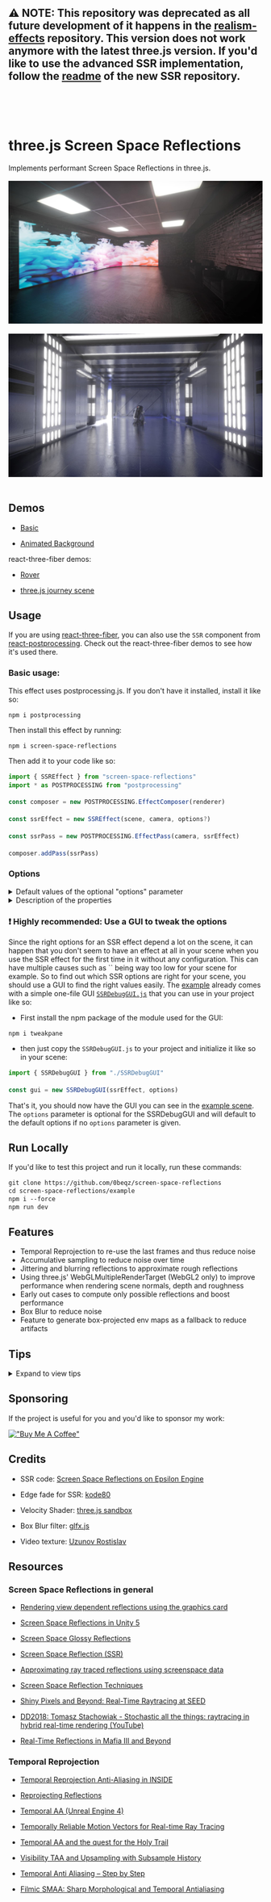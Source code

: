 ## ⚠️ NOTE: This repository was deprecated as all future development of it happens in the [realism-effects](https://github.com/0beqz/realism-effects) repository. This version does not work anymore with the latest three.js version. If you'd like to use the advanced SSR implementation, follow the [readme](https://github.com/0beqz/realism-effects#readme) of the new SSR repository.

<br>
<br>
<br>

# three.js Screen Space Reflections

Implements performant Screen Space Reflections in three.js.
<br></br>
[<img src="https://raw.githubusercontent.com/0beqz/screen-space-reflections/screenshots/1.jpg">](https://screen-space-reflections.vercel.app)
<br></br>
<img src="https://raw.githubusercontent.com/0beqz/screen-space-reflections/screenshots//2.jpg">
<br></br>

## Demos

- [Basic](https://screen-space-reflections.vercel.app/)

- [Animated Background](https://screen-space-reflections.vercel.app/?dancer=true)

react-three-fiber demos:

- [Rover](https://codesandbox.io/s/ssr-rover-leixne?file=/src/Sophia-v1.js)

- [three.js journey scene](https://codesandbox.io/s/ssr-threejs-journey-84he6c)

## Usage

If you are using [react-three-fiber](https://github.com/pmndrs/react-three-fiber), you can also use the `SSR` component from [react-postprocessing](https://github.com/pmndrs/react-postprocessing). Check out the react-three-fiber demos to see how it's used there.
<br>

### Basic usage:
This effect uses postprocessing.js. If you don't have it installed, install it like so:
```
npm i postprocessing
```

Then install this effect by running:

```
npm i screen-space-reflections
```

Then add it to your code like so:

```javascript
import { SSREffect } from "screen-space-reflections"
import * as POSTPROCESSING from "postprocessing"

const composer = new POSTPROCESSING.EffectComposer(renderer)

const ssrEffect = new SSREffect(scene, camera, options?)

const ssrPass = new POSTPROCESSING.EffectPass(camera, ssrEffect)

composer.addPass(ssrPass)
```

### Options

<details>
<summary>Default values of the optional "options" parameter</summary>

```javascript
const options = {
	intensity: 1,
	exponent: 1,
	distance: 10,
	fade: 0,
	roughnessFade: 1,
	thickness: 10,
	ior: 1.45,
	maxRoughness: 1,
	maxDepthDifference: 10,
	blend: 0.9,
	correction: 1,
	correctionRadius: 1,
	blur: 0.5,
	blurKernel: 1,
	blurSharpness: 10,
	jitter: 0,
	jitterRoughness: 0,
	steps: 20,
	refineSteps: 5,
	missedRays: true,
	useNormalMap: true,
	useRoughnessMap: true,
	resolutionScale: 1,
	velocityResolutionScale: 1
}
```

</details>

<details>
  <summary>Description of the properties</summary>

| Name | Type | Description |
|---|---|---|
| intensity | <code>Number</code> | intensity of the reflections |
| exponent | <code>Number</code> | exponent by which reflections will be potentiated when composing the current frame's reflections and the accumulated reflections into a final reflection; higher values will make reflections clearer by highlighting darker spots less |
| distance | <code>Number</code> | maximum distance a reflection ray can travel to find what it reflects |
| fade | <code>Number</code> | how much reflections will fade out by distance | 
| roughnessFade | <code>Number</code> | how intense reflections should be on rough spots; a higher value will make reflections fade out quicker on rough spots |
| thickness | <code>Number</code> | maximum depth difference between a ray and the particular depth at its screen position before refining with binary search; higher values will result in better performance |
| ior | <code>Number</code> | Index of Refraction, used for calculating fresnel; reflections tend to be more intense the steeper the angle between them and the viewer is, the ior parameter sets how much the intensity varies |
| maxRoughness | <code>Number</code> | maximum roughness a texel can have to have reflections calculated for it |
| maxDepthDifference | <code>Number</code> | maximum depth difference between a ray and the particular depth at its screen position after refining with binary search; higher values will result in better performance |
| blend | <code>Number</code> | a value between 0 and 1 to set how much the last frame's reflections should be blended in; higher values will result in less noisy reflections when moving the camera but a more smeary look |
| correction | <code>boolean</code> | how much pixels should be corrected when doing temporal resolving; higher values will result in less smearing but more noise |
| correctionRadius | <code>boolean</code> | how many surrounding pixels will be used for neighborhood clamping; a higher value can reduce noise when moving the camera but will result in less performance |
| blur | <code>Number</code> | how much the blurred reflections should be mixed with the raw reflections |
| blurKernel | <code>Number</code> | kernel size of the Box Blur Filter; higher kernel sizes will result in blurrier reflections with more artifacts |
| blurSharpness | <code>Number</code> | exponent of the Box Blur filter; higher values will result in more sharpness |
| jitter | <code>Number</code> | how intense jittering should be |
| jitterRoughness | <code>Number</code> | how intense jittering should be in relation to a material's roughness |
| steps | <code>Number</code> | number of steps a reflection ray can maximally do to find an object it intersected (and thus reflects) |
| refineSteps | <code>Number</code> | once we had our ray intersect something, we need to find the exact point in space it intersected and thus it reflects; this can be done through binary search with the given number of maximum steps |
| missedRays | <code>boolean</code> | if there should still be reflections for rays for which a reflecting point couldn't be found; enabling this will result in stretched looking reflections which can look good or bad depending on the angle |
| useNormalMap | <code>boolean</code> | if roughness maps should be taken account of when calculating reflections |
| useRoughnessMap | <code>boolean</code> | if normal maps should be taken account of when calculating reflections |
| resolutionScale | <code>Number</code> | resolution of the SSR effect, a resolution of 0.5 means the effect will be rendered at half resolution |
| velocityResolutionScale | <code>Number</code> | resolution of the velocity buffer, a resolution of 0.5 means velocity will be rendered at half resolution |

</details>

### ❗ Highly recommended: Use a GUI to tweak the options

Since the right options for an SSR effect depend a lot on the scene, it can happen that you don't seem to have an effect at all in your scene when you use the SSR effect for the first time in it without any configuration. This can have multiple causes such as `` being way too low for your scene for example. So to find out which SSR options are right for your scene, you should use a GUI to find the right values easily. The [example](https://github.com/0beqz/screen-space-reflections/tree/main/example) already comes with a simple one-file GUI [`SSRDebugGUI.js`](https://github.com/0beqz/screen-space-reflections/blob/main/example/SSRDebugGUI.js) that you can use in your project like so:

- First install the npm package of the module used for the GUI:

```
npm i tweakpane
```

- then just copy the `SSRDebugGUI.js` to your project and initialize it like so in your scene:

```javascript
import { SSRDebugGUI } from "./SSRDebugGUI"

const gui = new SSRDebugGUI(ssrEffect, options)
```

That's it, you should now have the GUI you can see in the [example scene](https://screen-space-reflections.vercel.app/). The `options` parameter is optional for the SSRDebugGUI and will default to the default options if no `options` parameter is given.

## Run Locally

If you'd like to test this project and run it locally, run these commands:

```
git clone https://github.com/0beqz/screen-space-reflections
cd screen-space-reflections/example
npm i --force
npm run dev
```

## Features

- Temporal Reprojection to re-use the last frames and thus reduce noise
- Accumulative sampling to reduce noise over time
- Jittering and blurring reflections to approximate rough reflections
- Using three.js' WebGLMultipleRenderTarget (WebGL2 only) to improve performance when rendering scene normals, depth and roughness
- Early out cases to compute only possible reflections and boost performance
- Box Blur to reduce noise
- Feature to generate box-projected env maps as a fallback to reduce artifacts

## Tips

<details>
  <summary>Expand to view tips</summary>
  
### Getting rid of artifacts

If you are getting artifacts, for example:

<br>
<img src="https://raw.githubusercontent.com/0beqz/screen-space-reflections/screenshots//artifacts.jpg" width="50%">

Then try the following:

- increase `thickness`
- increase `maxDepthDifference`
- decrease ``and increase`steps` if reflections are cutting off now
- increase `refineSteps`

Keep in mind that increasing these values will have an impact on performance.
<br>

### Hiding missing reflections

Since SSR only works with screen-space information, there'll be artifacts when there's no scene information for a reflection ray.
This usually happens when another objects occludes a reflecting object behind it.
<br>
To make missing reflections less apparent, use an env-map that can then be used as a fallback when there is no reflection.
Ideally use a box-projected env-map.

Here are two implementations for three.js and react-three-fiber:

- [Gist to include box-projected env-maps in three.js](https://gist.github.com/0beqz/8d51b4ae16d68021a09fb504af708fca)
- [useBoxProjectedEnv in react-three-fiber](https://github.com/pmndrs/drei#useboxprojectedenv)
  <br>

### Getting updated reflections for animated materials

By default, the SSR effect won't really update reflections if the camera is not moving and no mesh in the view is moving.
However, it will check if a mesh's material's map is a `VideoTexture` and will keep its reflections updated each frame.
If your material is not using a `VideoTexture` but is still animated (e.g. it's a custom animated shader material), then you can get updated reflections for it by setting
`mesh.material.userData.needsUpdatedReflections = true`. This will make the SSR effect recalculate its reflections each frame.

### Server Side Rendering and `window` being undefined

If you are using Server Side Rendering and don't have access to the `window` object then the SSR effect won't be able to set the correct width and height for its passes.
So once you have access to the `window` object, set the correct width and height of the SSR effect using:

```javascript
ssrEffect.setSize(window.innerWidth, window.innerHeight)
```

  </details>

## Sponsoring
If the project is useful for you and you'd like to sponsor my work:

[!["Buy Me A Coffee"](https://www.buymeacoffee.com/assets/img/custom_images/orange_img.png)](https://www.buymeacoffee.com/0beqz)

## Credits

- SSR code: [Screen Space Reflections on Epsilon Engine](https://imanolfotia.com/blog/1)

- Edge fade for SSR: [kode80](http://kode80.com/blog/)

- Velocity Shader: [three.js sandbox](https://github.com/gkjohnson/threejs-sandbox)

- Box Blur filter: [glfx.js](https://github.com/evanw/glfx.js)

- Video texture: [Uzunov Rostislav](https://www.pexels.com/@rostislav/)

## Resources

### Screen Space Reflections in general

- [Rendering view dependent reflections using the graphics card](https://kola.opus.hbz-nrw.de/opus45-kola/frontdoor/deliver/index/docId/908/file/BA_GuidoSchmidt.pdf)

- [Screen Space Reflections in Unity 5](http://www.kode80.com/blog/2015/03/11/screen-space-reflections-in-unity-5/)

- [Screen Space Glossy Reflections](http://roar11.com/2015/07/screen-space-glossy-reflections/)

- [Screen Space Reflection (SSR)](https://lettier.github.io/3d-game-shaders-for-beginners/screen-space-reflection.html)

- [Approximating ray traced reflections using screenspace data](https://publications.lib.chalmers.se/records/fulltext/193772/193772.pdf)

- [Screen Space Reflection Techniques](https://ourspace.uregina.ca/bitstream/handle/10294/9245/Beug_Anthony_MSC_CS_Spring2020.pdf)

- [Shiny Pixels and Beyond: Real-Time Raytracing at SEED](https://media.contentapi.ea.com/content/dam/ea/seed/presentations/dd18-seed-raytracing-in-hybrid-real-time-rendering.pdf)

- [DD2018: Tomasz Stachowiak - Stochastic all the things: raytracing in hybrid real-time rendering (YouTube)](https://www.youtube.com/watch?v=MyTOGHqyquU)

- [Real-Time Reflections in Mafia III and Beyond](https://ubm-twvideo01.s3.amazonaws.com/o1/vault/gdc2018/presentations/Sobek_Martin_Real-time_Reflections_in_MafiaIII.pdf)

### Temporal Reprojection

- [Temporal Reprojection Anti-Aliasing in INSIDE](http://s3.amazonaws.com/arena-attachments/655504/c5c71c5507f0f8bf344252958254fb7d.pdf?1468341463)

- [Reprojecting Reflections](http://bitsquid.blogspot.com/2017/06/reprojecting-reflections_22.html)

- [Temporal AA (Unreal Engine 4)](https://de45xmedrsdbp.cloudfront.net/Resources/files/TemporalAA_small-59732822.pdf)

- [Temporally Reliable Motion Vectors for Real-time Ray Tracing](https://sites.cs.ucsb.edu/~lingqi/publications/paper_trmv.pdf)

- [Temporal AA and the quest for the Holy Trail](https://www.elopezr.com/temporal-aa-and-the-quest-for-the-holy-trail/)

- [Visibility TAA and Upsampling with Subsample History](http://filmicworlds.com/blog/visibility-taa-and-upsampling-with-subsample-history/)

- [Temporal Anti Aliasing – Step by Step](https://ziyadbarakat.wordpress.com/2020/07/28/temporal-anti-aliasing-step-by-step/)

- [Filmic SMAA: Sharp Morphological and Temporal Antialiasing](https://research.activision.com/publications/archives/filmic-smaasharp-morphological-and-temporal-antialiasing)

